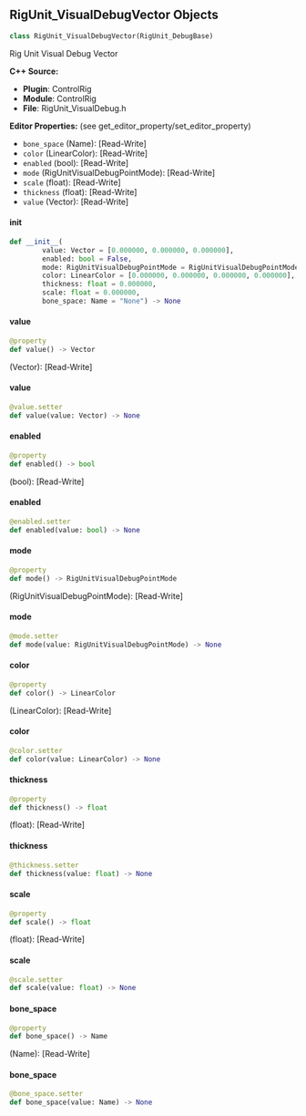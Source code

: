 ## RigUnit_VisualDebugVector Objects

```python
class RigUnit_VisualDebugVector(RigUnit_DebugBase)
```

Rig Unit Visual Debug Vector

**C++ Source:**

- **Plugin**: ControlRig
- **Module**: ControlRig
- **File**: RigUnit_VisualDebug.h

**Editor Properties:** (see get_editor_property/set_editor_property)

- ``bone_space`` (Name):  [Read-Write]
- ``color`` (LinearColor):  [Read-Write]
- ``enabled`` (bool):  [Read-Write]
- ``mode`` (RigUnitVisualDebugPointMode):  [Read-Write]
- ``scale`` (float):  [Read-Write]
- ``thickness`` (float):  [Read-Write]
- ``value`` (Vector):  [Read-Write]

<a id="unreal.RigUnit_VisualDebugVector.__init__"></a>

#### __init__

```python
def __init__(
        value: Vector = [0.000000, 0.000000, 0.000000],
        enabled: bool = False,
        mode: RigUnitVisualDebugPointMode = RigUnitVisualDebugPointMode.POINT,
        color: LinearColor = [0.000000, 0.000000, 0.000000, 0.000000],
        thickness: float = 0.000000,
        scale: float = 0.000000,
        bone_space: Name = "None") -> None
```

<a id="unreal.RigUnit_VisualDebugVector.value"></a>

#### value

```python
@property
def value() -> Vector
```

(Vector):  [Read-Write]

<a id="unreal.RigUnit_VisualDebugVector.value"></a>

#### value

```python
@value.setter
def value(value: Vector) -> None
```

<a id="unreal.RigUnit_VisualDebugVector.enabled"></a>

#### enabled

```python
@property
def enabled() -> bool
```

(bool):  [Read-Write]

<a id="unreal.RigUnit_VisualDebugVector.enabled"></a>

#### enabled

```python
@enabled.setter
def enabled(value: bool) -> None
```

<a id="unreal.RigUnit_VisualDebugVector.mode"></a>

#### mode

```python
@property
def mode() -> RigUnitVisualDebugPointMode
```

(RigUnitVisualDebugPointMode):  [Read-Write]

<a id="unreal.RigUnit_VisualDebugVector.mode"></a>

#### mode

```python
@mode.setter
def mode(value: RigUnitVisualDebugPointMode) -> None
```

<a id="unreal.RigUnit_VisualDebugVector.color"></a>

#### color

```python
@property
def color() -> LinearColor
```

(LinearColor):  [Read-Write]

<a id="unreal.RigUnit_VisualDebugVector.color"></a>

#### color

```python
@color.setter
def color(value: LinearColor) -> None
```

<a id="unreal.RigUnit_VisualDebugVector.thickness"></a>

#### thickness

```python
@property
def thickness() -> float
```

(float):  [Read-Write]

<a id="unreal.RigUnit_VisualDebugVector.thickness"></a>

#### thickness

```python
@thickness.setter
def thickness(value: float) -> None
```

<a id="unreal.RigUnit_VisualDebugVector.scale"></a>

#### scale

```python
@property
def scale() -> float
```

(float):  [Read-Write]

<a id="unreal.RigUnit_VisualDebugVector.scale"></a>

#### scale

```python
@scale.setter
def scale(value: float) -> None
```

<a id="unreal.RigUnit_VisualDebugVector.bone_space"></a>

#### bone_space

```python
@property
def bone_space() -> Name
```

(Name):  [Read-Write]

<a id="unreal.RigUnit_VisualDebugVector.bone_space"></a>

#### bone_space

```python
@bone_space.setter
def bone_space(value: Name) -> None
```

<a id="unreal.RigUnit_VisualDebugVectorItemSpace"></a>